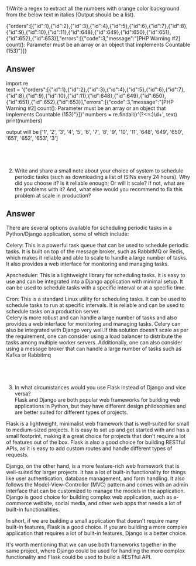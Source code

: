 

1)Write a regex to extract all the numbers with orange color background from the below text in italics (Output should be a list).


{"orders":[{"id":1},{"id":2},{"id":3},{"id":4},{"id":5},{"id":6},{"id":7},{"id":8},{"id":9},{"id":10},{"id":11},{"id":648},{"id":649},{"id":650},{"id":651},{"id":652},{"id":653}],"errors":[{"code":3,"message":"[PHP Warning #2] count(): Parameter must be an array or an object that implements Countable (153)"}]}

## Answer<br />
import re<br />
text = '{"orders":[{"id":1},{"id":2},{"id":3},{"id":4},{"id":5},{"id":6},{"id":7},{"id":8},{"id":9},{"id":10},{"id":11},{"id":648},{"id":649},{"id":650},{"id":651},{"id":652},{"id":653}],"errors":[{"code":3,"message":"[PHP Warning #2] count(): Parameter must be an array or an object that implements Countable (153)"}]}'
numbers = re.findall(r'(?<=:)\d+', text)<br />
print(numbers)<br />



output will be ['1', '2', '3', '4', '5', '6', '7', '8', '9', '10', '11', '648', '649', '650', '651', '652', '653', '3']<br />

## <br />
2. Write and share a small note about your choice of system to schedule periodic tasks (such as downloading a list of ISINs every 24 hours). Why did you choose it? Is it reliable enough; Or will it scale? If not, what are the problems with it? And, what else would you recommend to fix this problem at scale in production?<br />

## Answer<br />

There are several options available for scheduling periodic tasks in a Python/Django application, some of which include:<br />

Celery: This is a powerful task queue that can be used to schedule periodic tasks. It is built on top of the message broker, such as RabbitMQ or Redis, which makes it reliable and able to scale to handle a large number of tasks. It also provides a web interface for monitoring and managing tasks.<br />

Apscheduler: This is a lightweight library for scheduling tasks. It is easy to use and can be integrated into a Django application with minimal setup. It can be used to schedule tasks with a specific interval or at a specific time.<br />

Cron: This is a standard Linux utility for scheduling tasks. It can be used to schedule tasks to run at specific intervals. It is reliable and can be used to schedule tasks on a production server.<br />
Celery is more robust and can handle a large number of tasks and also provides a web interface for monitoring and managing tasks. Celery can also be integrated with Django very well.If this solution doesn't scale as per the requirement, one can consider using a load balancer to distribute the tasks among multiple worker servers. Additionally, one can also consider using a message broker that can handle a large number of tasks such as Kafka or Rabbitmq
## <br />
3. In what circumstances would you use Flask instead of Django and vice versa? <br/>
Flask and Django are both popular web frameworks for building web applications in Python, but they have different design philosophies and are better suited for different types of projects.

Flask is a lightweight, minimalist web framework that is well-suited for small to medium-sized projects. It is easy to set up and get started with and has a small footprint, making it a great choice for projects that don't require a lot of features out of the box. Flask is also a good choice for building RESTful APIs, as it is easy to add custom routes and handle different types of requests.<br />

Django, on the other hand, is a more feature-rich web framework that is well-suited for larger projects. It has a lot of built-in functionality for things like user authentication, database management, and form handling. It also follows the Model-View-Controller (MVC) pattern and comes with an admin interface that can be customized to manage the models in the application. Django is good choice for building complex web application, such as e-commerce website, social media, and other web apps that needs a lot of built-in functionalities.<br />

In short, if we are building a small application that doesn't require many built-in features, Flask is a good choice. If you are building a more complex application that requires a lot of built-in features, Django is a better choice.<br />

It's worth mentioning that we can use both frameworks together in the same project, where Django could be used for handling the more complex functionality and Flask could be used to build a RESTful API.<br />






